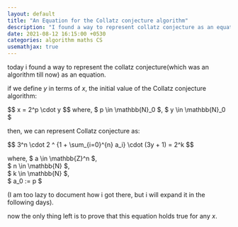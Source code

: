 ```yaml
---
layout: default
title: "An Equation for the Collatz conjecture algorithm"
description: "I found a way to represent collatz conjecture as an equation"
date: 2021-08-12 16:15:00 +0530
categories: algorithm maths CS
usemathjax: true
---
```


today i found a way to represent the collatz conjecture(which was an algorithm till now) as an equation.

if we define $y$ in terms of $x$, the initial value of the Collatz conjecture algorithm:

<div>
$$ x = 2^p \cdot y $$
where,
     $ p \in \mathbb{N}_0 $,  
     $ y \in \mathbb{N}_0 $  
</div>

then, we can represent Collatz conjecture as:

<div>
$$ 3^n \cdot 2 ^ {1 + \sum_{i=0}^{n} a_i} \cdot (3y + 1) = 2^k $$

where,
     $ a \in \mathbb{Z}^n $,  
     $ n \in \mathbb{N} $,  
     $ k \in \mathbb{N} $,  
     $ a_0 := p $
</div>

(I am too lazy to document how i got there, but i will expand it in the following days).

now the only thing left is to prove that this equation holds true for any $x$.

